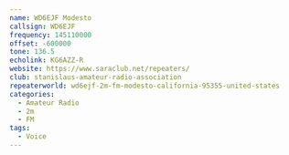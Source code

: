 ```yaml
---
name: WD6EJF Modesto
callsign: WD6EJF
frequency: 145110000
offset: -600000
tone: 136.5
echolink: KG6AZZ-R
website: https://www.saraclub.net/repeaters/
club: stanislaus-amateur-radio-association
repeaterworld: wd6ejf-2m-fm-modesto-california-95355-united-states
categories:
  - Amateur Radio
  - 2m
  - FM
tags:
  - Voice
---
```

